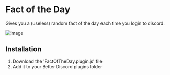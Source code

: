 # Fact of the Day
Gives you a (useless) random fact of the day each time you login to discord.

![image](https://github.com/user-attachments/assets/b58989d0-6a23-4452-b769-199a3db1aed4)



## Installation
1. Download the 'FactOfTheDay.plugin.js' file
2. Add it to your Better Discord plugins folder
